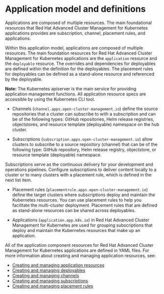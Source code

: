# Application model and definitions

Applications are composed of multiple resources. The main foundational resources that Red Hat Advanced Cluster Management for Kubernetes applications provides are subscription, channel, placement rules, and applications.

Within this application model, applications are composed of multiple resources. The main foundation resources for Red Hat Advanced Cluster Management for Kubernetes applications are the `application` resource and the `deployable` resource. The overrides and dependencies for deployables are defined within the definition for the deployables. The placement rules for deployables can be defined as a stand-alone resource and referenced by the deployable.

**Note:** The Kubernetes apiserver is the main service for providing application management functions. All application resource specs are accessible by using the Kubernetes CLI tool. 

* Channels (`channel.apps.open-cluster-management.io`) define the source repositories that a cluster can subscribe to with a subscription and can be of the following types: GitHub repositories, Helm release registries, objectstores, and resource template (deployable) namespace on the hub cluster.

* Subscriptions (`subscription.apps.open-cluster-management.io`) allow clusters to subscribe to a source repository (channel) that can be of the following type: GitHub repository, Helm release registry, objectstore, or resource template (deployable) namespace.

Subscriptions serve as the continuous delivery for your development and operations pipelines. Configure subscriptions to deliver content locally to a cluster or to many clusters with a placement rule, which is defined in the next list item.

* Placement rules (`placementrule.apps.open-cluster-management.io`) define the target clusters where subscriptions deploy and maintain the Kubernetes resources. You can use placement rules to help you facilitate the multi-cluster deployment. Placement rules that are defined as stand-alone resources can be shared across deployables.

* Applications (`application.app.k8s.io`) in Red Hat Advanced Cluster Management for Kubernetes are used for grouping subscriptions that deploy and maintain the Kubernetes resources that make up an application.
 
All of the application component resources for Red Hat Advanced Cluster Management for Kubernetes applications are defined in YAML files. For more information about creating and managing application resources, see:
 
* [Creating and managing application resources](managing_apps.md)
* [Creating and managing deployables](managing_deployables.md)
* [Creating and managing channels](managing_channels.md)
* [Creating and managing subscriptions](managing_subscriptions.md)
* [Creating and managing placement rules](managing_placement_rules.md)